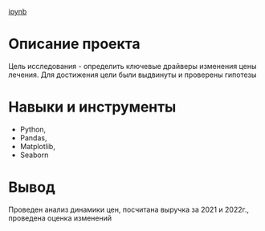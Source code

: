 [ipynb](https://github.com/Natalia-Muslimova/Completed-projects/blob/f5b8b9b54a98675306df590b8bc4f69c60e84c75/%D0%90%D0%BD%D0%B0%D0%BB%D0%B8%D1%82%D0%B8%D0%BA%D0%B0%20%D0%B4%D0%B0%D0%BD%D0%BD%D1%8B%D1%85%20%D0%BC%D0%B5%D0%B4.%D1%86%D0%B5%D0%BD%D1%82%D1%80%D0%B0/%D0%90%D0%BD%D0%B0%D0%BB%D0%B8%D1%82%D0%B8%D0%BA%D0%B0%20%D0%BC%D0%B5%D0%B4.%D1%86%D0%B5%D0%BD%D1%82%D1%80%D0%B0%20.ipynb)
# Описание проекта
Цель исследования - определить ключевые драйверы изменения цены лечения. Для достижения цели были выдвинуты и проверены гипотезы

# Навыки и инструменты
- Python,
- Pandas,
- Matplotlib,
- Seaborn
  
# Вывод
Проведен анализ динамики цен, посчитана выручка за 2021 и 2022г., проведена оценка изменений
